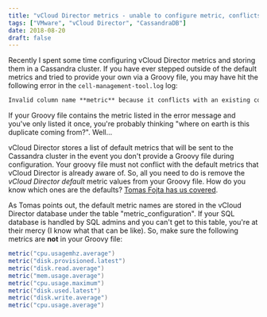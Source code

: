 ```yaml
---
title: "vCloud Director metrics - unable to configure metric, conflicts with existing column"
tags: ["VMware", "vCloud Director", "CassandraDB"]
date: 2018-08-20
draft: false
---
```

Recently I spent some time configuring vCloud Director metrics and storing them in a Cassandra cluster. If you have ever stepped outside of the default metrics and tried to provide your own via a Groovy file, you may have hit the following error in the `cell-management-tool.log` log:

```txt
Invalid column name **metric** because it conflicts with an existing column
```

If your Groovy file contains the metric listed in the error message and you've only listed it once, you're probably thinking "where on earth is this duplicate coming from?". Well...

vCloud Director stores a list of default metrics that will be sent to the Cassandra cluster in the event you don't provide a Groovy file during configuration. Your groovy file must not conflict with the default metrics that vCloud Director is already aware of. So, all you need to do is remove the *vCloud Director default* metric values from your Groovy file. How do you know which ones are the defaults? [Tomas Fojta has us covered](https://fojta.wordpress.com/2017/11/24/how-to-configure-additional-vm-metrics-in-vcloud-director/). 

As Tomas points out, the default metric names are stored in the vCloud Director database under the table "metric_configuration". If your SQL database is handled by SQL admins and you can't get to this table, you're at their mercy (I know what that can be like). So, make sure the following metrics are **not** in your Groovy file:

```groovy
metric("cpu.usagemhz.average")
metric("disk.provisioned.latest")
metric("disk.read.average")
metric("mem.usage.average")
metric("cpu.usage.maximum")
metric("disk.used.latest")
metric("disk.write.average")
metric("cpu.usage.average")
```